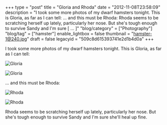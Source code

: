 +++
type = "post"
title = "Gloria and Rhoda"
date = "2012-11-08T23:58:09"
description = "I took some more photos of my dwarf hamsters tonight. This is Gloria, as far as I can tell: ... and this must be Rhoda: Rhoda seems to be scratching herself up lately, particularly her nose. But she's tough enough to survive Sandy and I'm sure [ ... ]"
"blog/category" = ["Photography"]
"blog/tag" = ["hamster"]
enable_lightbox = false
thumbnail = "hamster-1@240.jpg"
draft = false
legacyid = "509c8d615393741e2d1b4d0a"
+++

<p>I took some more photos of my dwarf hamsters tonight. This is Gloria, as far as I can tell:</p>
<p><img style="display:block; margin-left:auto; margin-right:auto;" src="hamster-1.jpg" alt="Gloria" title="hamster-1.jpg" border="0"   /></p>
<p><img style="display:block; margin-left:auto; margin-right:auto;" src="hamster-2.jpg" alt="Gloria" title="hamster-2.jpg" border="0"   /></p>
<p>... and this must be Rhoda:</p>
<p><img style="display:block; margin-left:auto; margin-right:auto;" src="hamster-3.jpg" alt="Rhoda" title="hamster-3.jpg" border="0"   /></p>
<p><img style="display:block; margin-left:auto; margin-right:auto;" src="hamster-4.jpg" alt="Rhoda" title="hamster-4.jpg" border="0"   /></p>
<p>Rhoda seems to be scratching herself up lately, particularly her nose. But she's tough enough to survive Sandy and I'm sure she'll heal up fine.</p>
    